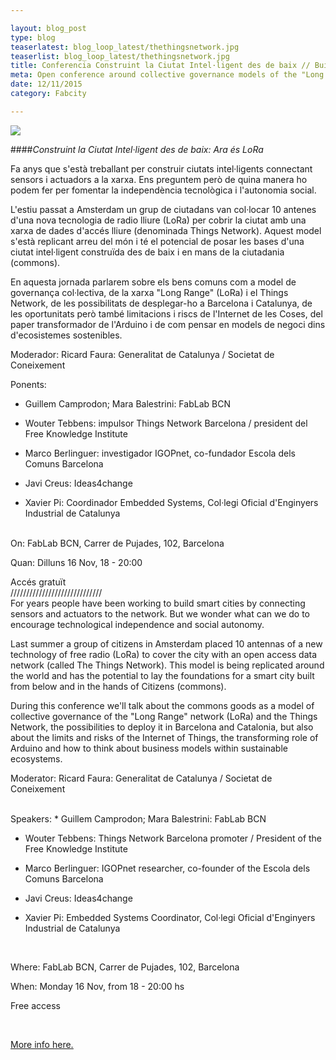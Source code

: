```yaml
---

layout: blog_post
type: blog
teaserlatest: blog_loop_latest/thethingsnetwork.jpg
teaserlist: blog_loop_latest/thethingsnetwork.jpg
title: Conferencia Construint la Ciutat Intel·ligent des de baix // Building the Smart City from down to top
meta: Open conference around collective governance models of the "Long Range" network (LoRa) and the Things Network, the possibilities to deploy it in Barcelona and Catalonia, the limits and risks of the Internet of Things, the transforming role of Arduino and how to think about business models within sustainable ecosystems.
date: 12/11/2015
category: Fabcity

---
```

<img src="{{site.baseurl}}{{ site.url }}/img/blog/blog_loop_latest/thethingsnetwork.png">

####*Construint la Ciutat Intel·ligent des de baix: Ara és LoRa*

Fa anys que s'està treballant per construir ciutats intel·ligents connectant sensors i actuadors a la xarxa. Ens preguntem però de quina manera ho podem fer per fomentar la independència tecnològica i l'autonomia social.

L'estiu passat a Amsterdam un grup de ciutadans van col·locar 10 antenes d'una nova tecnologia de radio lliure (LoRa) per cobrir la ciutat amb una xarxa de dades d'accés lliure (denominada Things Network). Aquest model s'està replicant arreu del món i té el potencial de posar les bases d'una ciutat intel·ligent construïda des de baix i en mans de la
ciutadania (commons).

En aquesta jornada parlarem sobre els bens comuns com a model de governança col·lectiva, de la xarxa "Long Range" (LoRa) i el Things Network, de les possibilitats de desplegar-ho a Barcelona i Catalunya, de les oportunitats però també limitacions i riscs de l'Internet de les Coses, del paper transformador de l'Arduino i de com pensar en models de negoci dins d'ecosistemes sostenibles.

Moderador: Ricard Faura: Generalitat de Catalunya / Societat de Coneixement
<br>

Ponents:
* Guillem Camprodon; Mara Balestrini: FabLab BCN

* Wouter Tebbens: impulsor Things Network Barcelona / president del Free Knowledge Institute

* Marco Berlinguer: investigador IGOPnet, co-fundador Escola dels Comuns Barcelona

* Javi Creus: Ideas4change

* Xavier Pi: Coordinador Embedded Systems, Col·legi Oficial d'Enginyers Industrial de Catalunya

<br>
On: FabLab BCN, Carrer de Pujades, 102, Barcelona

Quan: Dilluns 16 Nov, 18 - 20:00

Accés gratuït
<br>
/////////////////////////////
<br>
For years people have been working to build smart cities by connecting sensors and actuators to the network. But we wonder what can we do to encourage technological independence and social autonomy.

Last summer a group of citizens in Amsterdam placed 10 antennas of a new technology of free radio (LoRa) to cover the city with an open access data network  (called The Things Network). This model is being replicated around the world and has the potential to lay the foundations for a smart city built from below and in the hands of
Citizens (commons).

During this conference we'll talk about the commons goods as a model of collective governance of the "Long Range" network (LoRa) and the Things Network, the possibilities to deploy it in Barcelona and Catalonia, but also about the limits and risks of the Internet of Things, the transforming role of Arduino and how to think about business models within sustainable ecosystems.

Moderator: Ricard Faura: Generalitat de Catalunya / Societat de Coneixement

<br>
Speakers:
* Guillem Camprodon; Mara Balestrini: FabLab BCN

* Wouter Tebbens: Things Network Barcelona promoter / President of the Free Knowledge Institute

* Marco Berlinguer: IGOPnet researcher, co-founder of the Escola dels Comuns Barcelona

* Javi Creus: Ideas4change

* Xavier Pi: Embedded Systems Coordinator, Col·legi Oficial d'Enginyers Industrial de Catalunya

<br>

Where: FabLab BCN, Carrer de Pujades, 102, Barcelona

When: Monday 16 Nov, from  18 - 20:00 hs

Free access


<br>

<a target="_blank" href="http://thethingsnetwork.org/c/barcelona/post/49"><u>More info here.</u></a> 





